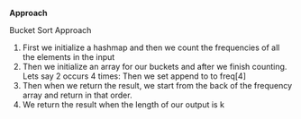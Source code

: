 **Approach**



Bucket Sort Approach



1. First we initialize a hashmap and then we count the frequencies of all the elements in the input
2. Then we initialize an array for our buckets and after we finish counting. Lets say 2 occurs 4 times: Then we set append to to freq[4]
3. Then when we return the result, we start from the back of the frequency array and return in that order.
4. We return the result when the length of our output is k